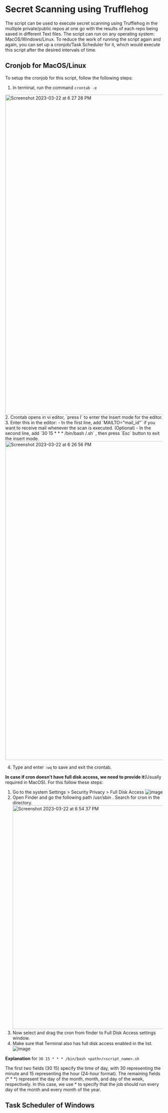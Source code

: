 # Secret Scanning using Trufflehog
The script can be used to execute secret scanning using Trufflehog in the multiple private/public repos at one go with the results of each repo being saved in different Text files. The script can run on any operating system: MacOS/Windows/Linux. To reduce the work of running the script again and again, you can set up a cronjob/Task Scheduler for it, which would execute this script after the desired intervals of time.

## Cronjob for MacOS/Linux
To setup the cronjob for this script, follow the following steps:
1. In terminal, run the command `crontab -e`
<img width="1018" alt="Screenshot 2023-03-22 at 6 27 28 PM" src="https://user-images.githubusercontent.com/46684765/226912089-93c8b4e0-1351-41e9-99a7-a18891c41759.png">
2. Crontab opens in vi editor, `press I` to enter the Insert mode for the editor.
3. Enter this in the editor:
   - In the first line, add `MAILTO="mail_id"` if you want to receive mail whenever the scan is executed. (Optional)
   - In the second line, add `30 15 * * * /bin/bash <path>/<script_name>.sh` , then press `Esc` button to exit the insert mode.
     <img width="1015" alt="Screenshot 2023-03-22 at 6 26 56 PM" src="https://user-images.githubusercontent.com/46684765/226965452-c0be96a6-8797-4518-b195-1b2045416acf.png">

4. Type and enter `:wq` to save and exit the crontab.


**In case if cron doesn't have full disk access, we need to provide it**(Usually required in MacOS). For this follow these steps: 
1. Go to the system Settings > Security Privacy > Full Disk Access
   ![image](https://user-images.githubusercontent.com/46684765/226916541-b2666a81-69ce-47bf-a2dd-3f94d5be99a9.png)
2. Open Finder and go the following path /usr/sbin . Search for cron in the directory.
   <img width="712" alt="Screenshot 2023-03-22 at 6 54 37 PM" src="https://user-images.githubusercontent.com/46684765/226918537-8b606712-a67e-496a-9a9d-d8ca911f84f9.png">
3. Now select and drag the cron  from finder to Full Disk Access settings window.
4. Make sure that Terminal also has full disk access enabled in the list.
   ![image](https://user-images.githubusercontent.com/46684765/226918670-b3026d12-49fa-4ff1-9927-b0299c98e3c3.png)

**Explanation** for
`30 15 * * * /bin/bash <path>/<script_name>.sh`

The first two fields (30 15) specify the time of day, with 30 representing the minute and 15 representing the hour (24-hour format).
The remaining fields (* * *) represent the day of the month, month, and day of the week, respectively. In this case, we use * to specify that the job should run every day of the month and every month of the year.

## Task Scheduler of Windows
